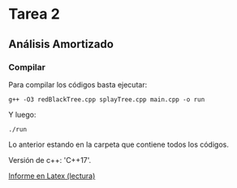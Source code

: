 # Tarea 2
## Análisis Amortizado

### Compilar
Para compilar los códigos basta ejecutar:
```
g++ -O3 redBlackTree.cpp splayTree.cpp main.cpp -o run
```
Y luego:

```
./run
```

Lo anterior estando en la carpeta que contiene todos los códigos.

Versión de c++: 'C++17'.

[Informe en Latex (lectura)](https://www.overleaf.com/read/mcbpctckpyfq)
